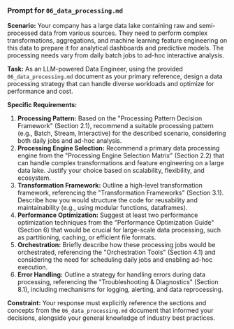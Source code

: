 ### **Prompt for `06_data_processing.md`**

**Scenario:** Your company has a large data lake containing raw and semi-processed data from various sources. They need to perform complex transformations, aggregations, and machine learning feature engineering on this data to prepare it for analytical dashboards and predictive models. The processing needs vary from daily batch jobs to ad-hoc interactive analysis.

**Task:** As an LLM-powered Data Engineer, using the provided `06_data_processing.md` document as your primary reference, design a data processing strategy that can handle diverse workloads and optimize for performance and cost.

**Specific Requirements:**
1.  **Processing Pattern:** Based on the "Processing Pattern Decision Framework" (Section 2.1), recommend a suitable processing pattern (e.g., Batch, Stream, Interactive) for the described scenario, considering both daily jobs and ad-hoc analysis.
2.  **Processing Engine Selection:** Recommend a primary data processing engine from the "Processing Engine Selection Matrix" (Section 2.2) that can handle complex transformations and feature engineering on a large data lake. Justify your choice based on scalability, flexibility, and ecosystem.
3.  **Transformation Framework:** Outline a high-level transformation framework, referencing the "Transformation Frameworks" (Section 3.1). Describe how you would structure the code for reusability and maintainability (e.g., using modular functions, dataframes).
4.  **Performance Optimization:** Suggest at least two performance optimization techniques from the "Performance Optimization Guide" (Section 6) that would be crucial for large-scale data processing, such as partitioning, caching, or efficient file formats.
5.  **Orchestration:** Briefly describe how these processing jobs would be orchestrated, referencing the "Orchestration Tools" (Section 4.1) and considering the need for scheduling daily jobs and enabling ad-hoc execution.
6.  **Error Handling:** Outline a strategy for handling errors during data processing, referencing the "Troubleshooting & Diagnostics" (Section 8.1), including mechanisms for logging, alerting, and data reprocessing.

**Constraint:** Your response must explicitly reference the sections and concepts from the `06_data_processing.md` document that informed your decisions, alongside your general knowledge of industry best practices.
